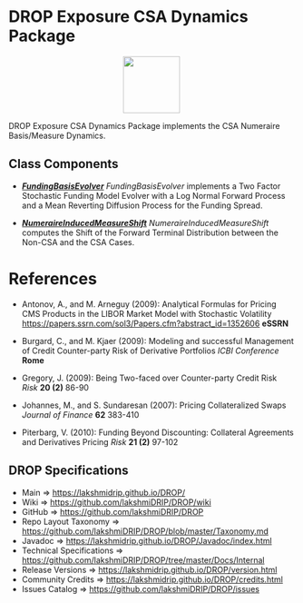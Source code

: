 # DROP Exposure CSA Dynamics Package

<p align="center"><img src="https://github.com/lakshmiDRIP/DROP/blob/master/DRIP_Logo.gif?raw=true" width="100"></p>

DROP Exposure CSA Dynamics Package implements the CSA Numeraire Basis/Measure Dynamics.

## Class Components

 * [***FundingBasisEvolver***](https://github.com/lakshmiDRIP/DROP/tree/master/src/main/java/org/drip/exposure/csadynamics/FundingBasisEvolver.java)
 <i>FundingBasisEvolver</i> implements a Two Factor Stochastic Funding Model Evolver with a Log Normal
 Forward Process and a Mean Reverting Diffusion Process for the Funding Spread.

 * [***NumeraireInducedMeasureShift***](https://github.com/lakshmiDRIP/DROP/tree/master/src/main/java/org/drip/exposure/csadynamics/NumeraireInducedMeasureShift.java)
 <i>NumeraireInducedMeasureShift</i> computes the Shift of the Forward Terminal Distribution between the
 Non-CSA and the CSA Cases.


# References

 * Antonov, A., and M. Arneguy (2009): Analytical Formulas for Pricing CMS Products in the LIBOR Market Model
 	with Stochastic Volatility https://papers.ssrn.com/sol3/Papers.cfm?abstract_id=1352606 <b>eSSRN</b>

 * Burgard, C., and M. Kjaer (2009): Modeling and successful Management of Credit Counter-party Risk of
 	Derivative Portfolios <i>ICBI Conference</i> <b>Rome</b>

 * Gregory, J. (2009): Being Two-faced over Counter-party Credit Risk <i>Risk</i> <b>20 (2)</b> 86-90

 * Johannes, M., and S. Sundaresan (2007): Pricing Collateralized Swaps <i>Journal of Finance</i> <b>62</b>
 	383-410

 * Piterbarg, V. (2010): Funding Beyond Discounting: Collateral Agreements and Derivatives Pricing
 	<i>Risk</i> <b>21 (2)</b> 97-102


## DROP Specifications

 * Main                     => https://lakshmidrip.github.io/DROP/
 * Wiki                     => https://github.com/lakshmiDRIP/DROP/wiki
 * GitHub                   => https://github.com/lakshmiDRIP/DROP
 * Repo Layout Taxonomy     => https://github.com/lakshmiDRIP/DROP/blob/master/Taxonomy.md
 * Javadoc                  => https://lakshmidrip.github.io/DROP/Javadoc/index.html
 * Technical Specifications => https://github.com/lakshmiDRIP/DROP/tree/master/Docs/Internal
 * Release Versions         => https://lakshmidrip.github.io/DROP/version.html
 * Community Credits        => https://lakshmidrip.github.io/DROP/credits.html
 * Issues Catalog           => https://github.com/lakshmiDRIP/DROP/issues
